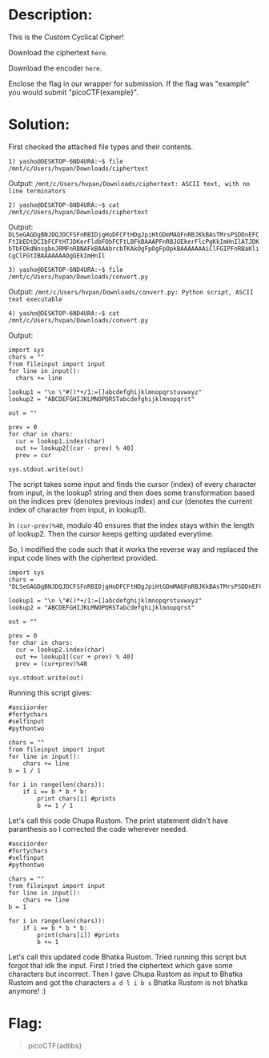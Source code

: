 # Description:
This is the Custom Cyclical Cipher!

Download the ciphertext `here`.

Download the encoder `here`.

Enclose the flag in our wrapper for submission. If the flag was "example" you would submit "picoCTF{example}".
# Solution:
First checked the attached file types and their contents.
```
1) yasho@DESKTOP-6ND4URA:~$ file /mnt/c/Users/hvpan/Downloads/ciphertext
```
Output: `/mnt/c/Users/hvpan/Downloads/ciphertext: ASCII text, with no line terminators`
```
2) yasho@DESKTOP-6ND4URA:~$ cat /mnt/c/Users/hvpan/Downloads/ciphertext
```
Output: `DLSeGAGDgBNJDQJDCFSFnRBIDjgHoDFCFtHDgJpiHtGDmMAQFnRBJKkBAsTMrsPSDDnEFCFtIbEDtDCIbFCFtHTJDKerFldbFObFCFtLBFkBAAAPFnRBJGEkerFlcPgKkImHnIlATJDKbTbFOkdNnsgbnJRMFnRBNAFkBAAAbrcbTKAkOgFpOgFpOpkBAAAAAAAiClFGIPFnRBaKliCgClFGtIBAAAAAAAOgGEkImHnIl`
```
3) yasho@DESKTOP-6ND4URA:~$ file /mnt/c/Users/hvpan/Downloads/convert.py
```
Output: `/mnt/c/Users/hvpan/Downloads/convert.py: Python script, ASCII text executable`
```
4) yasho@DESKTOP-6ND4URA:~$ cat /mnt/c/Users/hvpan/Downloads/convert.py
```
Output:
```
import sys
chars = ""
from fileinput import input
for line in input():
  chars += line

lookup1 = "\n \"#()*+/1:=[]abcdefghijklmnopqrstuvwxyz"
lookup2 = "ABCDEFGHIJKLMNOPQRSTabcdefghijklmnopqrst"

out = ""

prev = 0
for char in chars:
  cur = lookup1.index(char)
  out += lookup2[(cur - prev) % 40]
  prev = cur

sys.stdout.write(out)
```
The script takes some input and finds the cursor (index) of every character from input, in the lookup1 string and then does some transformation based on the indices prev (denotes previous index) and cur (denotes the current index of character from input, in lookup1). 

In `(cur-prev)%40`, modulo 40 ensures that the index stays within the length of lookup2.
Then the cursor keeps getting updated everytime.

So, I modified the code such that it works the reverse way and replaced the input code lines with the ciphertext provided.
```
import sys
chars = "DLSeGAGDgBNJDQJDCFSFnRBIDjgHoDFCFtHDgJpiHtGDmMAQFnRBJKkBAsTMrsPSDDnEFCFtIbEDtDCIbFCFtHTJDKerFldbFObFCFtLBFkBAAAPFnRBJGEkerFlcPgKkImHnI>

lookup1 = "\n \"#()*+/1:=[]abcdefghijklmnopqrstuvwxyz"
lookup2 = "ABCDEFGHIJKLMNOPQRSTabcdefghijklmnopqrst"

out = ""

prev = 0
for char in chars:
  cur = lookup2.index(char)
  out += lookup1[(cur + prev) % 40]
  prev = (cur+prev)%40

sys.stdout.write(out)
```
Running this script gives:
```
#asciiorder
#fortychars
#selfinput
#pythontwo

chars = ""
from fileinput import input
for line in input():
    chars += line
b = 1 / 1

for i in range(len(chars)):
    if i == b * b * b:
        print chars[i] #prints
        b += 1 / 1
```
Let's call this code Chupa Rustom. The print statement didn't have  paranthesis so I corrected the code wherever needed.
```
#asciiorder
#fortychars
#selfinput
#pythontwo

chars = ""
from fileinput import input
for line in input():
    chars += line
b = 1 

for i in range(len(chars)):
    if i == b * b * b:
        print(chars[i]) #prints
        b += 1 
```
Let's call this updated code Bhatka Rustom.
Tried running this script but forgot that idk the input. First I tried the ciphertext which gave some characters but incorrect. Then I gave Chupa Rustom as input to Bhatka Rustom and got the characters `a d l i b s`
Bhatka Rustom is not bhatka anymore! :)
# Flag:
>picoCTF{adlibs}

